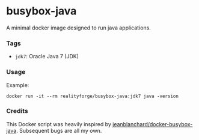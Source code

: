 # busybox-java

A minimal docker image designed to run java applications.

### Tags

* `jdk7`: Oracle Java 7 (JDK)

### Usage

Example: 

    docker run -it --rm realityforge/busybox-java:jdk7 java -version

### Credits

This Docker script was heavily inspired by [jeanblanchard/docker-busybox-java](https://github.com/jeanblanchard/docker-busybox-java). Subsequent bugs are all my own.

